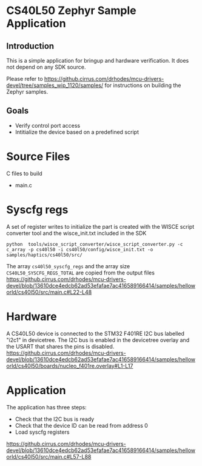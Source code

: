 
# CS40L50 Zephyr Sample Application

## Introduction

This is a simple application for bringup and hardware verification.
It does not depend on any SDK source.

Please refer to https://github.cirrus.com/drhodes/mcu-drivers-devel/tree/samples_wip_1120/samples/ for instructions on building the Zephyr samples.

## Goals

* Verify control port access
* Intitialize the device based on a predefined script

# Source Files

C files to build
* main.c

# Syscfg regs

A set of register writes to initialize the part is created with the WISCE script converter tool and the wisce_init.txt included in the SDK

```
python  tools/wisce_script_converter/wisce_script_converter.py -c c_array -p cs40l50 -i cs40l50/config/wisce_init.txt -o samples/haptics/cs40l50/src/
```

The array `cs40l50_syscfg_regs` and the array size `CS40L50_SYSCFG_REGS_TOTAL` are copied from the output files
https://github.cirrus.com/drhodes/mcu-drivers-devel/blob/13610dce4edcb62ad53efafae7ac416589166414/samples/helloworld/cs40l50/src/main.c#L22-L48

# Hardware

A CS40L50 device is connected to the STM32 F401RE I2C bus labelled "i2c1" in devicetree.
The I2C bus is enabled in the devicetree overlay and the USART that shares the pins is disabled.
https://github.cirrus.com/drhodes/mcu-drivers-devel/blob/13610dce4edcb62ad53efafae7ac416589166414/samples/helloworld/cs40l50/boards/nucleo_f401re.overlay#L1-L17

# Application

The application has three steps:
* Check that the I2C bus is ready
* Check that the device ID can be read from address 0
* Load syscfg registers

https://github.cirrus.com/drhodes/mcu-drivers-devel/blob/13610dce4edcb62ad53efafae7ac416589166414/samples/helloworld/cs40l50/src/main.c#L57-L88
